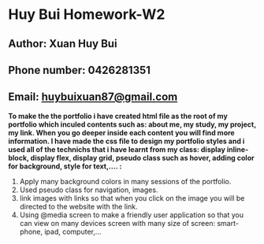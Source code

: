 # Huy Bui Homework-W2

## Author: Xuan Huy Bui
## Phone number: 0426281351
## Email: huybuixuan87@gmail.com

**To make the the portfolio i have created html file as the root of my portfolio which inculed contents such as: about me, my study, my project, my link. When you go deeper inside each content you will find more information. I have made the css file to design my portfolio styles and i used all of the technichs that i have learnt from my class: display inline-block, display flex, display grid, pseudo class such as hover, adding color for background, style for text,.... :**
1. Apply many background colors in many sessions of the portfolio.
2. Used pseudo class for navigation, images.
3. link images with links so that when you click on the image you will be directed to the website with the link.
4. Using @media screen to make a friendly user application so that you can view on many devices screen with many size of screen: smart-phone, ipad, computer,...